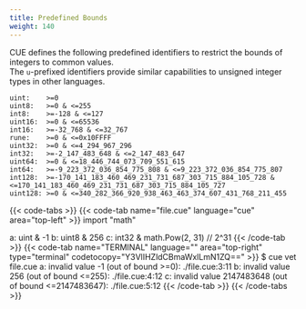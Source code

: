 ```yaml
---
title: Predefined Bounds
weight: 140
---
```


CUE defines the following predefined identifiers to restrict the bounds of
integers to common values.\
The `u`-prefixed identifiers provide similar capabilities to unsigned integer
types in other languages.

```cue
uint:    >=0
uint8:   >=0 & <=255
int8:    >=-128 & <=127
uint16:  >=0 & <=65536
int16:   >=-32_768 & <=32_767
rune:    >=0 & <=0x10FFFF
uint32:  >=0 & <=4_294_967_296
int32:   >=-2_147_483_648 & <=2_147_483_647
uint64:  >=0 & <=18_446_744_073_709_551_615
int64:   >=-9_223_372_036_854_775_808 & <=9_223_372_036_854_775_807
int128:  >=-170_141_183_460_469_231_731_687_303_715_884_105_728 & <=170_141_183_460_469_231_731_687_303_715_884_105_727
uint128: >=0 & <=340_282_366_920_938_463_463_374_607_431_768_211_455
```

{{< code-tabs >}}
{{< code-tab name="file.cue" language="cue" area="top-left" >}}
import "math"

a: uint & -1
b: uint8 & 256
c: int32 & math.Pow(2, 31) // 2^31
{{< /code-tab >}}
{{< code-tab name="TERMINAL" language="" area="top-right" type="terminal" codetocopy="Y3VlIHZldCBmaWxlLmN1ZQ==" >}}
$ cue vet file.cue
a: invalid value -1 (out of bound >=0):
    ./file.cue:3:11
b: invalid value 256 (out of bound <=255):
    ./file.cue:4:12
c: invalid value 2147483648 (out of bound <=2147483647):
    ./file.cue:5:12
{{< /code-tab >}}
{{< /code-tabs >}}
